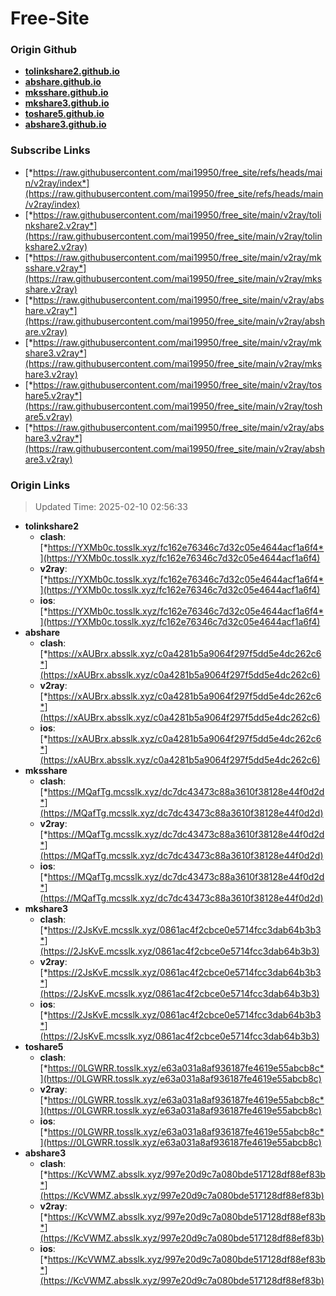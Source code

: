 # Free-Site

### Origin Github

- [**tolinkshare2.github.io**](https://github.com/tolinkshare2/tolinkshare2.github.io)
- [**abshare.github.io**](https://github.com/abshare/abshare.github.io)
- [**mksshare.github.io**](https://github.com/mksshare/mksshare.github.io)
- [**mkshare3.github.io**](https://github.com/mkshare3/mkshare3.github.io)
- [**toshare5.github.io**](https://github.com/toshare5/toshare5.github.io)
- [**abshare3.github.io**](https://github.com/abshare3/abshare3.github.io)

### Subscribe Links

- [*https://raw.githubusercontent.com/mai19950/free_site/refs/heads/main/v2ray/index*](https://raw.githubusercontent.com/mai19950/free_site/refs/heads/main/v2ray/index)
- [*https://raw.githubusercontent.com/mai19950/free_site/main/v2ray/tolinkshare2.v2ray*](https://raw.githubusercontent.com/mai19950/free_site/main/v2ray/tolinkshare2.v2ray)
- [*https://raw.githubusercontent.com/mai19950/free_site/main/v2ray/mksshare.v2ray*](https://raw.githubusercontent.com/mai19950/free_site/main/v2ray/mksshare.v2ray)
- [*https://raw.githubusercontent.com/mai19950/free_site/main/v2ray/abshare.v2ray*](https://raw.githubusercontent.com/mai19950/free_site/main/v2ray/abshare.v2ray)
- [*https://raw.githubusercontent.com/mai19950/free_site/main/v2ray/mkshare3.v2ray*](https://raw.githubusercontent.com/mai19950/free_site/main/v2ray/mkshare3.v2ray)
- [*https://raw.githubusercontent.com/mai19950/free_site/main/v2ray/toshare5.v2ray*](https://raw.githubusercontent.com/mai19950/free_site/main/v2ray/toshare5.v2ray)
- [*https://raw.githubusercontent.com/mai19950/free_site/main/v2ray/abshare3.v2ray*](https://raw.githubusercontent.com/mai19950/free_site/main/v2ray/abshare3.v2ray)

### Origin Links

> Updated Time: 2025-02-10 02:56:33

- **tolinkshare2**
  - **clash**: [*https://YXMb0c.tosslk.xyz/fc162e76346c7d32c05e4644acf1a6f4*](https://YXMb0c.tosslk.xyz/fc162e76346c7d32c05e4644acf1a6f4)
  - **v2ray**: [*https://YXMb0c.tosslk.xyz/fc162e76346c7d32c05e4644acf1a6f4*](https://YXMb0c.tosslk.xyz/fc162e76346c7d32c05e4644acf1a6f4)
  - **ios**: [*https://YXMb0c.tosslk.xyz/fc162e76346c7d32c05e4644acf1a6f4*](https://YXMb0c.tosslk.xyz/fc162e76346c7d32c05e4644acf1a6f4)
- **abshare**
  - **clash**: [*https://xAUBrx.absslk.xyz/c0a4281b5a9064f297f5dd5e4dc262c6*](https://xAUBrx.absslk.xyz/c0a4281b5a9064f297f5dd5e4dc262c6)
  - **v2ray**: [*https://xAUBrx.absslk.xyz/c0a4281b5a9064f297f5dd5e4dc262c6*](https://xAUBrx.absslk.xyz/c0a4281b5a9064f297f5dd5e4dc262c6)
  - **ios**: [*https://xAUBrx.absslk.xyz/c0a4281b5a9064f297f5dd5e4dc262c6*](https://xAUBrx.absslk.xyz/c0a4281b5a9064f297f5dd5e4dc262c6)
- **mksshare**
  - **clash**: [*https://MQafTg.mcsslk.xyz/dc7dc43473c88a3610f38128e44f0d2d*](https://MQafTg.mcsslk.xyz/dc7dc43473c88a3610f38128e44f0d2d)
  - **v2ray**: [*https://MQafTg.mcsslk.xyz/dc7dc43473c88a3610f38128e44f0d2d*](https://MQafTg.mcsslk.xyz/dc7dc43473c88a3610f38128e44f0d2d)
  - **ios**: [*https://MQafTg.mcsslk.xyz/dc7dc43473c88a3610f38128e44f0d2d*](https://MQafTg.mcsslk.xyz/dc7dc43473c88a3610f38128e44f0d2d)
- **mkshare3**
  - **clash**: [*https://2JsKvE.mcsslk.xyz/0861ac4f2cbce0e5714fcc3dab64b3b3*](https://2JsKvE.mcsslk.xyz/0861ac4f2cbce0e5714fcc3dab64b3b3)
  - **v2ray**: [*https://2JsKvE.mcsslk.xyz/0861ac4f2cbce0e5714fcc3dab64b3b3*](https://2JsKvE.mcsslk.xyz/0861ac4f2cbce0e5714fcc3dab64b3b3)
  - **ios**: [*https://2JsKvE.mcsslk.xyz/0861ac4f2cbce0e5714fcc3dab64b3b3*](https://2JsKvE.mcsslk.xyz/0861ac4f2cbce0e5714fcc3dab64b3b3)
- **toshare5**
  - **clash**: [*https://0LGWRR.tosslk.xyz/e63a031a8af936187fe4619e55abcb8c*](https://0LGWRR.tosslk.xyz/e63a031a8af936187fe4619e55abcb8c)
  - **v2ray**: [*https://0LGWRR.tosslk.xyz/e63a031a8af936187fe4619e55abcb8c*](https://0LGWRR.tosslk.xyz/e63a031a8af936187fe4619e55abcb8c)
  - **ios**: [*https://0LGWRR.tosslk.xyz/e63a031a8af936187fe4619e55abcb8c*](https://0LGWRR.tosslk.xyz/e63a031a8af936187fe4619e55abcb8c)
- **abshare3**
  - **clash**: [*https://KcVWMZ.absslk.xyz/997e20d9c7a080bde517128df88ef83b*](https://KcVWMZ.absslk.xyz/997e20d9c7a080bde517128df88ef83b)
  - **v2ray**: [*https://KcVWMZ.absslk.xyz/997e20d9c7a080bde517128df88ef83b*](https://KcVWMZ.absslk.xyz/997e20d9c7a080bde517128df88ef83b)
  - **ios**: [*https://KcVWMZ.absslk.xyz/997e20d9c7a080bde517128df88ef83b*](https://KcVWMZ.absslk.xyz/997e20d9c7a080bde517128df88ef83b)
